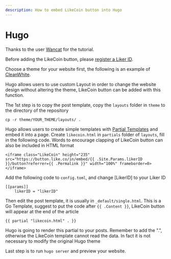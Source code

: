 ```yaml
---
description: How to embed LikeCoin button into Hugo
---
```


# Hugo

Thanks to the user [Wancat](https://www.wancat.cc/post/hugo-install-likecoin/) for the tutorial.

Before adding the LikeCoin button, please [register a Liker ID](../../liker-id/).

Choose a theme for your website first, the following is an example of [CleanWhite](https://themes.gohugo.io/hugo-theme-cleanwhite). 

Hugo allows users to use custom Layout in order to change the website design without altering the theme, LikeCoin button can be added with this function.

The 1st step is to copy the post template, copy the `layouts` folder in `theme` to the directory of the repository

```text
cp -r theme/YOUR_THEME/layouts/ .
```

Hugo allows users to create simple templates with [Partial Templates](https://gohugo.io/templates/partials/) and embed it into a page. Create `likecoin.html` in `partials` folder of `layouts`, fill in the following code. Words to encourage clapping of LikeCoin button can also be included in HTML format

```text
<iframe class="LikeCoin" height="235" src="https://button.like.co/in/embed/{{ .Site.Params.likerID }}/button?referrer={{ .Permalink }}" width="100%" frameborder=0></iframe>
```

 Add the following code to `config.toml`, and change \[LikerID\] to your Liker ID

```text
[[params]]
	likerID = "likerID"
```

Then edit the post template, it is usually in `_default/single.html`. This is a Go Template, suggest to put the code after `{{ .Content }}`, LikeCoin button will appear at the end of the article

```text
{{ partial "likecoin.html" . }}
```

Hugo is going to render this partial to your posts. Remember to add the ".", otherwise the LikeCoin template cannot read the data. In fact it is not necessary to modify the original Hugo theme

Last step is to run `hugo server` and preview your website.

